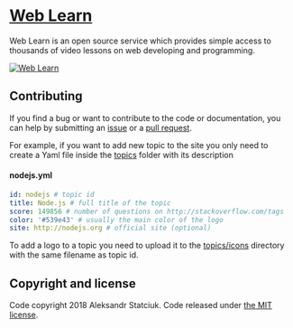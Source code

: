 # [Web Learn](https://freearhey.github.io/web-learn/)

Web Learn is an open source service which provides simple access to thousands of video lessons on web developing and programming.

[![Web Learn](https://raw.githubusercontent.com/freearhey/web-learn/master/build/images/weblearn-banner.png)](https://freearhey.github.io/web-learn/)

## Contributing
If you find a bug or want to contribute to the code or documentation, you can help by submitting an [issue](https://github.com/freearhey/web-learn/issues) or a [pull request](https://github.com/freearhey/web-learn/pulls).

For example, if you want to add new topic to the site you only need to create a Yaml file inside the [topics](https://github.com/freearhey/web-learn/tree/master/src/topics) folder with its description

#### nodejs.yml
```yml
id: nodejs # topic id
title: Node.js # full title of the topic
score: 149856 # number of questions on http://stackoverflow.com/tags
color: '#539e43' # usually the main color of the logo
site: http://nodejs.org # official site (optional)
```

To add a logo to a topic you need to upload it to the [topics/icons](https://github.com/freearhey/web-learn/tree/master/src/topics/icons) directory with the same filename as topic id.

## Copyright and license

Code copyright 2018 Aleksandr Statciuk. Code released under [the MIT license](https://github.com/freearhey/web-learn/blob/master/LICENSE).
